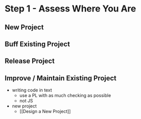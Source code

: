 # Step 1 - Assess Where You Are
## New Project
## Buff Existing Project
## Release Project
## Improve / Maintain Existing Project

- writing code in text
	- use a PL with as much checking as possible
	- not JS
- new project
	- [[Design a New Project]]
